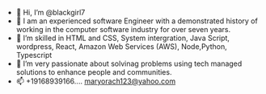- 👋 Hi, I’m @blackgirl7
- 👀 I am an experienced software Engineer with a demonstrated history of working in the computer software industry for over seven years.
- 🌱 I’m skilled in HTML and CSS, System intergration, Java Script, wordpress, React, Amazon Web Services (AWS), Node,Python, Typescript
- 💞️ I’m very passionate about solvinag problems using tech managed solutions to enhance people and communities.
- 📫 +19168939166.... maryorach123@yahoo.com


<!---
blackgirl7/blackgirl7 is a ✨ special ✨ repository because its `README.md` (this file) appears on your GitHub profile.
You can click the Preview link to take a look at your changes.
--->
